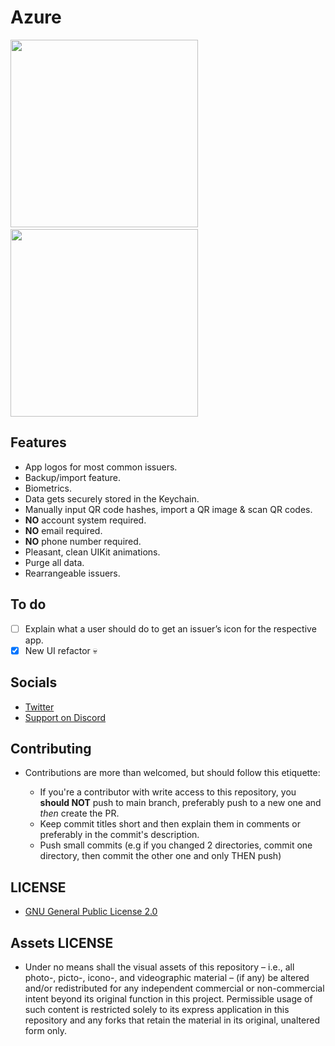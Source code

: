 # Azure

<img src="https://raw.githubusercontent.com/Luki120/luki120.github.io/master/assets/Apps/Azure/AzureHome.png" width="300"> &nbsp; <img src="https://raw.githubusercontent.com/Luki120/luki120.github.io/master/assets/Apps/Azure/AzureSettings.png" width="300">

## Features

* App logos for most common issuers.
* Backup/import feature.
* Biometrics.
* Data gets securely stored in the Keychain.
* Manually input QR code hashes, import a QR image & scan QR codes.
* **NO** account system required.
* **NO** email required.
* **NO** phone number required.
* Pleasant, clean UIKit animations.
* Purge all data.
* Rearrangeable issuers.

## To do

* [ ] Explain what a user should do to get an issuer’s icon for the respective app.
* [x] New UI refactor 💀

## Socials

* [Twitter](https://twitter.com/Lukii120)
* [Support on Discord](https://discord.gg/MPtS6WXbGq)

## Contributing

* Contributions are more than welcomed, but should follow this etiquette:

	* If you're a contributor with write access to this repository, you **should NOT** push to main branch, preferably push to a new one and *then* create the PR.
	* Keep commit titles short and then explain them in comments or preferably in the commit's description.
	* Push small commits (e.g if you changed 2 directories, commit one directory, then commit the other one and only THEN push)

## LICENSE

* [GNU General Public License 2.0](https://www.gnu.org/licenses/old-licenses/gpl-2.0.html)

## Assets LICENSE

* Under no means shall the visual assets of this repository – i.e., all photo-, picto-, icono-, and videographic material – (if any) be altered and/or redistributed for any independent commercial or non-commercial intent beyond its original function in this project. Permissible usage of such content is restricted solely to its express application in this repository and any forks that retain the material in its original, unaltered form only.
